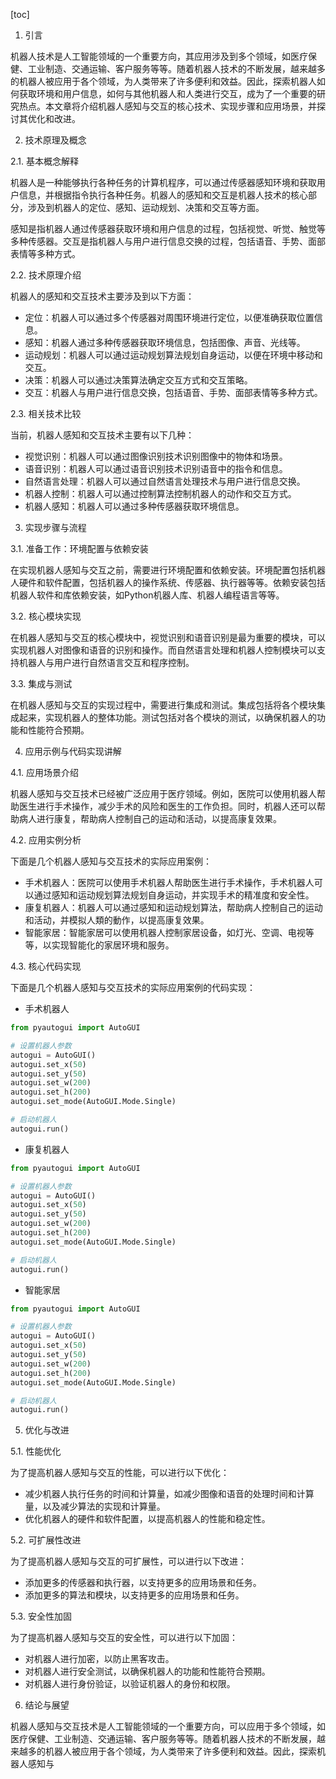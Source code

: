 
[toc]                    
                
                
1. 引言

机器人技术是人工智能领域的一个重要方向，其应用涉及到多个领域，如医疗保健、工业制造、交通运输、客户服务等等。随着机器人技术的不断发展，越来越多的机器人被应用于各个领域，为人类带来了许多便利和效益。因此，探索机器人如何获取环境和用户信息，如何与其他机器人和人类进行交互，成为了一个重要的研究热点。本文章将介绍机器人感知与交互的核心技术、实现步骤和应用场景，并探讨其优化和改进。

2. 技术原理及概念

2.1. 基本概念解释

机器人是一种能够执行各种任务的计算机程序，可以通过传感器感知环境和获取用户信息，并根据指令执行各种任务。机器人的感知和交互是机器人技术的核心部分，涉及到机器人的定位、感知、运动规划、决策和交互等方面。

感知是指机器人通过传感器获取环境和用户信息的过程，包括视觉、听觉、触觉等多种传感器。交互是指机器人与用户进行信息交换的过程，包括语音、手势、面部表情等多种方式。

2.2. 技术原理介绍

机器人的感知和交互技术主要涉及到以下方面：

- 定位：机器人可以通过多个传感器对周围环境进行定位，以便准确获取位置信息。
- 感知：机器人通过多种传感器获取环境信息，包括图像、声音、光线等。
- 运动规划：机器人可以通过运动规划算法规划自身运动，以便在环境中移动和交互。
- 决策：机器人可以通过决策算法确定交互方式和交互策略。
- 交互：机器人与用户进行信息交换，包括语音、手势、面部表情等多种方式。

2.3. 相关技术比较

当前，机器人感知和交互技术主要有以下几种：

- 视觉识别：机器人可以通过图像识别技术识别图像中的物体和场景。
- 语音识别：机器人可以通过语音识别技术识别语音中的指令和信息。
- 自然语言处理：机器人可以通过自然语言处理技术与用户进行信息交换。
- 机器人控制：机器人可以通过控制算法控制机器人的动作和交互方式。
- 机器人感知：机器人可以通过多种传感器获取环境信息。

3. 实现步骤与流程

3.1. 准备工作：环境配置与依赖安装

在实现机器人感知与交互之前，需要进行环境配置和依赖安装。环境配置包括机器人硬件和软件配置，包括机器人的操作系统、传感器、执行器等等。依赖安装包括机器人软件和库依赖安装，如Python机器人库、机器人编程语言等等。

3.2. 核心模块实现

在机器人感知与交互的核心模块中，视觉识别和语音识别是最为重要的模块，可以实现机器人对图像和语音的识别和操作。而自然语言处理和机器人控制模块可以支持机器人与用户进行自然语言交互和程序控制。

3.3. 集成与测试

在机器人感知与交互的实现过程中，需要进行集成和测试。集成包括将各个模块集成起来，实现机器人的整体功能。测试包括对各个模块的测试，以确保机器人的功能和性能符合预期。

4. 应用示例与代码实现讲解

4.1. 应用场景介绍

机器人感知与交互技术已经被广泛应用于医疗领域。例如，医院可以使用机器人帮助医生进行手术操作，减少手术的风险和医生的工作负担。同时，机器人还可以帮助病人进行康复，帮助病人控制自己的运动和活动，以提高康复效果。

4.2. 应用实例分析

下面是几个机器人感知与交互技术的实际应用案例：

- 手术机器人：医院可以使用手术机器人帮助医生进行手术操作，手术机器人可以通过感知和运动规划算法规划自身运动，并实现手术的精准度和安全性。
- 康复机器人：机器人可以通过感知和运动规划算法，帮助病人控制自己的运动和活动，并模拟人類的動作，以提高康复效果。
- 智能家居：智能家居可以使用机器人控制家居设备，如灯光、空调、电视等等，以实现智能化的家居环境和服务。

4.3. 核心代码实现

下面是几个机器人感知与交互技术的实际应用案例的代码实现：

- 手术机器人
```python
from pyautogui import AutoGUI

# 设置机器人参数
autogui = AutoGUI()
autogui.set_x(50)
autogui.set_y(50)
autogui.set_w(200)
autogui.set_h(200)
autogui.set_mode(AutoGUI.Mode.Single)

# 启动机器人
autogui.run()
```
- 康复机器人
```python
from pyautogui import AutoGUI

# 设置机器人参数
autogui = AutoGUI()
autogui.set_x(50)
autogui.set_y(50)
autogui.set_w(200)
autogui.set_h(200)
autogui.set_mode(AutoGUI.Mode.Single)

# 启动机器人
autogui.run()
```
- 智能家居
```python
from pyautogui import AutoGUI

# 设置机器人参数
autogui = AutoGUI()
autogui.set_x(50)
autogui.set_y(50)
autogui.set_w(200)
autogui.set_h(200)
autogui.set_mode(AutoGUI.Mode.Single)

# 启动机器人
autogui.run()
```


5. 优化与改进

5.1. 性能优化

为了提高机器人感知与交互的性能，可以进行以下优化：

- 减少机器人执行任务的时间和计算量，如减少图像和语音的处理时间和计算量，以及减少算法的实现和计算量。
- 优化机器人的硬件和软件配置，以提高机器人的性能和稳定性。

5.2. 可扩展性改进

为了提高机器人感知与交互的可扩展性，可以进行以下改进：

- 添加更多的传感器和执行器，以支持更多的应用场景和任务。
- 添加更多的算法和模块，以支持更多的应用场景和任务。

5.3. 安全性加固

为了提高机器人感知与交互的安全性，可以进行以下加固：

- 对机器人进行加密，以防止黑客攻击。
- 对机器人进行安全测试，以确保机器人的功能和性能符合预期。
- 对机器人进行身份验证，以验证机器人的身份和权限。

6. 结论与展望

机器人感知与交互技术是人工智能领域的一个重要方向，可以应用于多个领域，如医疗保健、工业制造、交通运输、客户服务等等。随着机器人技术的不断发展，越来越多的机器人被应用于各个领域，为人类带来了许多便利和效益。因此，探索机器人感知与

